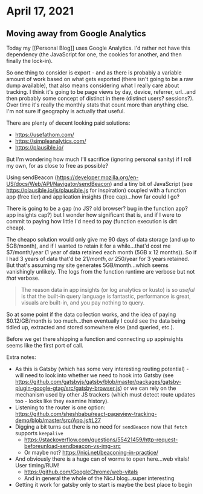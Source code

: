 # April 17, 2021

## Moving away from Google Analytics

Today my [[Personal Blog]] uses Google Analytics.  I'd rather not have this dependency (the JavaScript for one, the cookies for another, and then finally the lock-in).

So one thing to consider is export - and as there is probably a variable amount of work based on what gets exported (there isn't going to be a raw dump available), that also means considering what I really care about tracking.  I think it's going to be page views by day, device, referrer, url...and then probably some concept of distinct in there (distinct users? sessions?).  Over time it's really the monthly stats that count more than anything else.  I'm not sure if geography is actually that useful.

There are plenty of decent looking paid solutions:
- https://usefathom.com/
- https://simpleanalytics.com/
- https://plausible.io/

But I'm wondering how much I'll sacrifice (ignoring personal sanity) if I roll my own, for as close to free as possible?

Using sendBeacon (https://developer.mozilla.org/en-US/docs/Web/API/Navigator/sendBeacon) and a tiny bit of JavaScript (see https://plausible.io/js/plausible.js for inspiration) coupled with a function app (free tier) and application insights (free cap)...how far could I go?

There is going to be a gap (no JS? old browser? bug in the function app? app insights cap?) but I wonder how significant that is, and if I were to commit to paying how little I'd need to pay (function execution is dirt cheap).

The cheapo solution would only give me 90 days of data storage (and up to 5GB/month), and if I wanted to retain it for a while...that'd cost me $7/month/year (1 year of data retained each month (5GB x 12 months)).  So if I had 3 years of data that'd be $21/month, or ~$250/year for 3 years retained.  But that's assuming my site generates 5GB/month...which seems vanishingly unlikely.  The logs from the function runtime are verbose but not _that_ verbose.

> The reason data in app insights (or log analytics or kusto) is so _useful_ is that the built-in query language is fantastic, performance is great, visuals are built-in, and you pay nothing to query.

So at some point if the data collection works, and the idea of paying $0.12/GB/month is too much...then eventually I could see the data being tidied up, extracted and stored somewhere else (and queried, etc.).

Before we get there shipping a function and connecting up appinsights seems like the first port of call.

Extra notes:
- As this is Gatsby (which has some very interesting routing potential) - will need to look into whether we need to hook into Gatsby (see https://github.com/gatsbyjs/gatsby/blob/master/packages/gatsby-plugin-google-gtag/src/gatsby-browser.js) or we can rely on the mechanism used by other JS trackers (which must detect route updates too - looks like they examine history).
- Listening to the router is one option: https://github.com/sheshbabu/react-pageview-tracking-demo/blob/master/src/App.js#L27
- Digging a bit turns out there is no need for `sendBeacon` now that `fetch` supports `keepalive`
  - https://stackoverflow.com/questions/55421459/http-request-beforeunload-sendbeacon-vs-img-src
  - Or maybe not? https://nicj.net/beaconing-in-practice/
- And obviously there is a huge can of worms to open here...web vitals! User timing/RUM!
  - https://github.com/GoogleChrome/web-vitals
  - And in general the whole of the NicJ blog...super interesting
- Getting it work for gatsby only to start is maybe the best place to begin